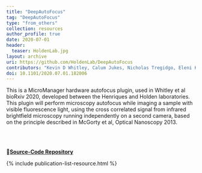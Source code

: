 ```yaml
---
title: "DeepAutoFocus"
tag: "DeepAutoFocus"
type: "from_others"
collection: resources
author_profile: true
date: 2020-07-01
header:
  teaser: HoldenLab.jpg
layout: archive
uri: https://github.com/HoldenLab/DeepAutoFocus
contributors: "Kevin D Whitley, Calum Jukes, Nicholas Tregidgo, Eleni Karinou, Pedro Almada, Ricardo Henriques, Cees Dekker, Séamus Holden"
doi: 10.1101/2020.07.01.182006
---
```

<p align= "justify">

This is a MicroManager hardware autofocus plugin, used in Whitley et al bioRxiv 2020, developed between the Henriques and Holden laboratories. This plugin will perform microscopy autofocus while imaging a sample with visible fluorescence light, using the cross correlated signal from infrared brightfield microscopy running independently on a second camera, based on the principle described in McGorty et al, Optical Nanoscopy 2013.

<br><br>

🔗<b><u><a href="{{ page.uri }}">Source-Code Repository</a></u></b>

{% include publication-list-resource.html %}
